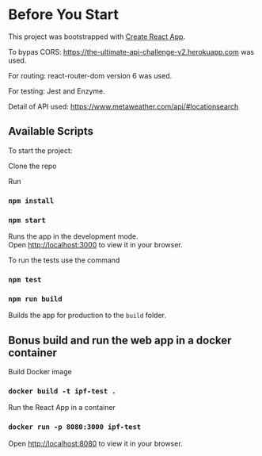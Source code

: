 # Before You Start

This project was bootstrapped with [Create React App](https://github.com/facebook/create-react-app). 

To bypas CORS: https://the-ultimate-api-challenge-v2.herokuapp.com was used.

For routing: react-router-dom version 6 was used.

For testing: Jest and Enzyme.

Detail of API used: https://www.metaweather.com/api/#locationsearch

## Available Scripts

To start the project:

Clone the repo

Run
### `npm install`
### `npm start`

Runs the app in the development mode.\
Open [http://localhost:3000](http://localhost:3000) to view it in your browser.

To run the tests use the command

### `npm test`


### `npm run build`

Builds the app for production to the `build` folder.


## Bonus build and run the web app in a docker container

Build Docker image

### `docker build -t ipf-test .`

Run the React App in a container

### `docker run -p 8080:3000 ipf-test`

Open [http://localhost:8080](http://localhost:8080) to view it in your browser.